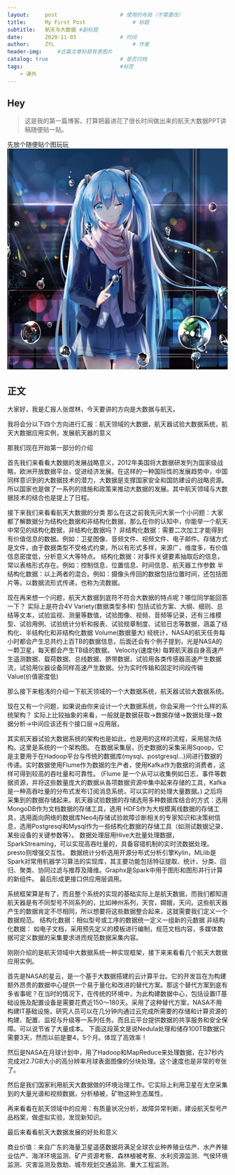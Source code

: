 ```yaml
---
layout:     post   				    # 使用的布局（不需要改）
title:      My First Post 				# 标题 
subtitle:   航天与大数据 #副标题
date:       2020-11-03 				# 时间
author:     ZYL 						# 作者
header-img:  	#这篇文章标题背景图片
catalog: true 						# 是否归档
tags:								#标签
    - 课外
---
```


## Hey
>这是我的第一篇博客。打算把最进花了很长时间做出来的航天大数据PPT讲稿随便贴一贴。


先放个随便贴个图玩玩![](https://github.com/ZYL-fight/ZYL-fight.github.io/blob/master/img/miku.jpg?raw=true)




## 正文

大家好，我是汇报人张煜林，今天要讲的方向是大数据与航天。

我将会分以下四个方向进行汇报：航天领域的大数据，航天器试验大数据系统，航天大数据应用实例，发展航天器的意义

那我们现在开始第一部分的介绍

首先我们来看看大数据的发展战略意义，2012年美国将大数据研发列为国家级战略，欧洲开放数据平台，促进经济发展。在这样的一种国际性的发展趋势中，中国同样意识到的大数据技术的潜力，大数据是支撑国家安全和国防建设的战略资源。所以国家也是做了一系列的措施和政策来推动大数据的发展。其中航天领域与大数据技术的结合也是提上了日程。


接下来我们来看看航天大数据的分类
那么在这之前我先问大家一个小问题：大家都了解数据分为结构化数据和非结构化数据，那么在你的认知中，你能举一个航天中常见的结构化数据，非结构化数据吗？
非结构化数据：需要二次加工才能得到有价值信息的数据。例如：卫星图像、音频文件、视频文件、电子邮件。存储方式是文件，由于数据类型不受格式约束，所以有形式多样，来源广，维度多，有价值信息密度低，分析意义大等特点。
结构化数据：对事件关键要素抽取后的信息，常以表格形式存在。例如：控制信息、位置信息、时间信息、航天器工作参数
半结构化数据：以上两者的混合。例如：摄像头传回的数据包括位置时间，还包括图片等。以数据流形式传递，也称为流数据。



现在再来想一个问题，航天大数据到底符不符合大数据的特点呢？哪位同学能回答一下？
实际上是符合4V
Variety(数据类型多样)
包括试验方案、大纲、细则、总结等文本，试验监视、测量等数值，试验图像、视频、音频等记录，还有三维模型、试验用例、试验统计分析和报表、试验规章制度、试验日志等数据，涵盖了结构化、半结构化和非结构化数据
Volume(数据量大)
经统计，NASA的航天任务每小时都会产生总共约上百TB的数据信息，后面还会有个例子提到，光是NASA的一颗卫星，每天都会产生TB级的数据。
Velocity(速度快)
每颗航天器自身高速产生遥测数据、载荷数据、总线数据、脐带数据，试验用各类传感器高速产生数据流，试验用仪器设备同样高速产生数据。分为实时传输和固定时间段传输
Value(价值密度低)




那么接下来粗浅的介绍一下航天领域的一个大数据系统，航天器试验大数据系统。


现在又有一个问题，如果说由你来设计一个大数据系统，你会采用一个什么样的系统架构？
实际上比较抽象的来看，一般就是数据获取->数据存储->数据处理->数据分析->中间应该还有个接口层->应用层。


其实航天器试验大数据系统的架构也是如此，也是用的这样的流程，采用层次结构。这里是系统的一个架构图。
在数据采集层，历史数据的采集采用Sqoop，它是主要用于在Hadoop平台与传统的数据库(mysql、postgresql...)间进行数据的传递。实时数据使用Flume作为数据的生产者，使用Kafka作为数据的消费者，这样可得到较高的吞吐量和可靠性。
(Flume 是一个从可以收集例如日志，事件等数据资源，并将这些数量庞大的数据从各项数据资源中集中起来存储的工具，Kafka是一种高吞吐量的分布式发布订阅消息系统，可以实时的处理大量数据。)
之后将采集到的数据存储起来。航天器试验数据的存储选用多种数据库结合的方式：选用 MongoDB作为文档数据的存储工具，选用 HDFS作为大规模离线数据的存储工具，选用面向网络的数据库Neo4j存储试验故障诊断相关的专家知识和决策树信息，选用Postgresql和Mysql作为一些结构化数据的存储工具（如测试数据记录、某些设备的关键参数等）。 
数据处理层用Hive大批量处理数据，SparkStreaming，可以实现高吞吐量的，具备容错机制的实时流数据处理。presto则增强交互性。
数据统计分析选用开源分布式分析引擎Kylin，MLlib是Spark对常用机器学习算法的实现库，其主要功能包括特征提取、统计、分类、回归、聚类、协同过滤与推荐及降维。Graphx是Spark中用于图形和图形并行计算的新组件。
最后形成更接口供应用层调用。


系统框架算是有了，而且整个系统的实现的基础实际上是航天数据，而我们都知道航天器是有不同型号不同系列的，比如神州系列，天宫，嫦娥，天问。这些航天器产生的数据肯定不尽相同，所以想要将这些数据整合起来，这就需要我们定义一个数据规范。
结构化数据：相似型号或工序的数据统一定义一组新的元数据
非结构化数据： 如电子文档，采用预先定义的模板进行编制，规范文档内容，多媒体数据可定义数据的采集要求进而规范数据采集内容。


刚刚介绍的是航天领域中大数据系统一种实现框架，接下来来看看几个航天大数据应用实例。

首先是NASA的星云，是一个基于大数据搭建的云计算平台。它的开发旨在为构建额外昂贵的数据中心提供一个易于量化和改进的替代方案。那这个替代方案到底有多省事呢？在当时的情况下，在传统的环境中，为此构建数据中心，包括设置IT基础设施及配置设备是需要花费近150～180天。采用了这种替代方案，NASA不用构建IT基础设施，研究人员可以在几分钟内通过云完成所需要的存储和计算资源的构建、配置、监视与升级等一系列任务。而且云平台提供数据的共享服务和安全保障。可以说节省了大量成本。
下面这段英文是说Nedula处理和储存100TB数据只需要3天，然而以前是要4，5个月。体现了高效率！

然后是NASA在月球计划中，用了Hadoop和MapReduce来处理数据，在37秒内完成对2.7GB大小的高分辨率月球表面图像的分块处理。这个速度也是非常的夸张了。

然后是我们国家利用航天大数据做的环境治理工作。它实际上利用卫星在太空采集到的大量光谱和视频数据，分析植被，矿物这种生态属性。

再来看看在航天领域中的应用：有质量状况分析，故障异常判断，建设航天型号产品档案，做虚拟实验，发现新知识。



最后来看看航天大数据发展的好处和意义

商业价值：来自广东的海量卫星遥感数据将满足全球农业种养殖业估产、水产养殖业估产、海洋环境监测、矿产资源考察、森林植被考察、水利资源监测、气侯环境监测、灾害监测及救助、城市规划交通监测、重大工程监测。







